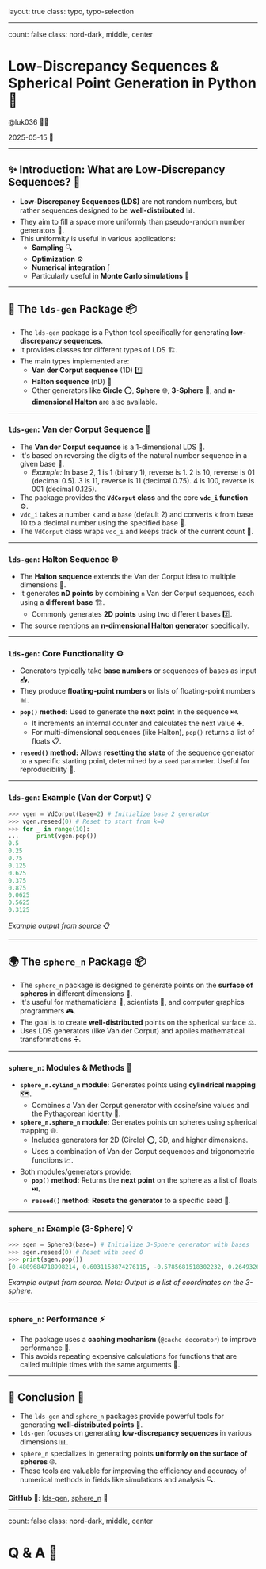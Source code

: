 layout: true
class: typo, typo-selection

---

count: false
class: nord-dark, middle, center

# Low-Discrepancy Sequences & Spherical Point Generation in Python 🐍

@luk036 👨‍💻

2025-05-15 📅

---

## ✨ Introduction: What are Low-Discrepancy Sequences? 🤔

*   **Low-Discrepancy Sequences (LDS)** are not random numbers, but rather sequences designed to be **well-distributed** 📊.
*   They aim to fill a space more uniformly than pseudo-random number generators 🎲.
*   This uniformity is useful in various applications:
    *   **Sampling** 🔍
    *   **Optimization** ⚙️
    *   **Numerical integration** ∫
    *   Particularly useful in **Monte Carlo simulations** 🎰

---

## 🧩 The `lds-gen` Package 📦

*   The `lds-gen` package is a Python tool specifically for generating **low-discrepancy sequences**.
*   It provides classes for different types of LDS 🏗️.
*   The main types implemented are:
    *   **Van der Corput sequence** (1D) 1️⃣
    *   **Halton sequence** (nD) 🧮
    *   Other generators like **Circle** ⭕, **Sphere** 🌐, **3-Sphere** 🔮, and **n-dimensional Halton** are also available.

---

### `lds-gen`: Van der Corput Sequence 🔢

*   The **Van der Corput sequence** is a 1-dimensional LDS 📏.
*   It's based on reversing the digits of the natural number sequence in a given base 🔄.
    *   *Example:* In base 2, 1 is 1 (binary 1), reverse is 1. 2 is 10, reverse is 01 (decimal 0.5). 3 is 11, reverse is 11 (decimal 0.75). 4 is 100, reverse is 001 (decimal 0.125).
*   The package provides the **`VdCorput` class** and the core **`vdc_i` function** ⚙️.
*   `vdc_i` takes a number `k` and a `base` (default 2) and converts `k` from base 10 to a decimal number using the specified base 🔢.
*   The `VdCorput` class wraps `vdc_i` and keeps track of the current count 🧮.

---

### `lds-gen`: Halton Sequence 🌐

*   The **Halton sequence** extends the Van der Corput idea to multiple dimensions 🚀.
*   It generates **nD points** by combining `n` Van der Corput sequences, each using a **different base** 🏗️.
    *   Commonly generates **2D points** using two different bases 2️⃣.
*   The source mentions an **n-dimensional Halton generator** specifically.

---

### `lds-gen`: Core Functionality ⚙️

*   Generators typically take **base numbers** or sequences of bases as input 📥.
*   They produce **floating-point numbers** or lists of floating-point numbers 📊.
*   **`pop()` method:** Used to generate the **next point** in the sequence ⏭️.
    *   It increments an internal counter and calculates the next value ➕.
    *   For multi-dimensional sequences (like Halton), `pop()` returns a list of floats 📋.
*   **`reseed()` method:** Allows **resetting the state** of the sequence generator to a specific starting point, determined by a `seed` parameter. Useful for reproducibility 🔄.

---

### `lds-gen`: Example (Van der Corput) 💡

```python
>>> vgen = VdCorput(base=2) # Initialize base 2 generator
>>> vgen.reseed(0) # Reset to start from k=0
>>> for _ in range(10):
...     print(vgen.pop())
0.5
0.25
0.75
0.125
0.625
0.375
0.875
0.0625
0.5625
0.3125
```
*Example output from source* 📋

---

## 🌍 The `sphere_n` Package 📦

*   The `sphere_n` package is designed to generate points on the **surface of spheres** in different dimensions 🎯.
*   It's useful for mathematicians 🧮, scientists 🔬, and computer graphics programmers 🎮.
*   The goal is to create **well-distributed** points on the spherical surface ⚖️.
*   Uses LDS generators (like Van der Corput) and applies mathematical transformations ➗.

---

### `sphere_n`: Modules & Methods 🧰

*   **`sphere_n.cylind_n` module:** Generates points using **cylindrical mapping** 🗺️.
    *   Combines a Van der Corput generator with cosine/sine values and the Pythagorean identity 📐.
*   **`sphere_n.sphere_n` module:** Generates points on spheres using spherical mapping 🌐.
    *   Includes generators for 2D (Circle) ⭕, 3D, and higher dimensions.
    *   Uses a combination of Van der Corput sequences and trigonometric functions 📈.
*   Both modules/generators provide:
    *   **`pop()` method:** Returns the **next point** on the sphere as a list of floats ⏭️.
    *   **`reseed()` method:** **Resets the generator** to a specific seed 🔄.

---

### `sphere_n`: Example (3-Sphere) 💡

```python
>>> sgen = Sphere3(base=) # Initialize 3-Sphere generator with bases
>>> sgen.reseed(0) # Reset with seed 0
>>> print(sgen.pop())
[0.4809684718998214, 0.6031153874276115, -0.5785681518302232, 0.2649326520763179, 6.1232...]
```
*Example output from source. Note: Output is a list of coordinates on the 3-sphere.*

---

### `sphere_n`: Performance ⚡

*   The package uses a **caching mechanism** (`@cache decorator`) to improve performance 🚀.
*   This avoids repeating expensive calculations for functions that are called multiple times with the same arguments 🔄.

---

## 🎯 Conclusion 🏁

*   The `lds-gen` and `sphere_n` packages provide powerful tools for generating **well-distributed points** 🎯.
*   `lds-gen` focuses on generating **low-discrepancy sequences** in various dimensions 📊.
*   `sphere_n` specializes in generating points **uniformly on the surface of spheres** 🌐.
*   These tools are valuable for improving the efficiency and accuracy of numerical methods in fields like simulations and analysis 🔍.

**GitHub** 🐙: [lds-gen](https://github.com/luk036/lds-gen),  [sphere_n](https://github.com/luk036/sphere_n) 🔗

---

count: false
class: nord-dark, middle, center

# Q & A 🎤
